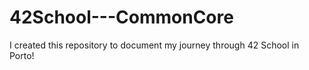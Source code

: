 # 42School---CommonCore
I created this repository to document my journey through 42 School in Porto!
